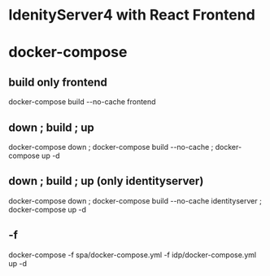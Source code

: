 # IdenityServer4 with React Frontend

# docker-compose
## build only frontend
docker-compose build --no-cache frontend

## down ; build ; up
docker-compose down ; docker-compose build --no-cache ; docker-compose up -d

## down ; build ; up (only identityserver)
docker-compose down ; docker-compose build --no-cache identityserver ; docker-compose up -d

## -f
docker-compose -f spa/docker-compose.yml -f idp/docker-compose.yml up -d